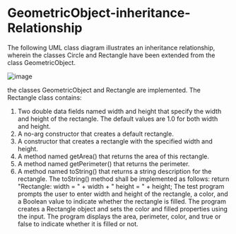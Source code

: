 # GeometricObject-inheritance-Relationship

The following UML class diagram illustrates an inheritance relationship, wherein the classes Circle and Rectangle have been extended from the class GeometricObject.
 
 ![image](https://user-images.githubusercontent.com/77692425/130325565-f272c207-7184-43df-a046-757b61eaab8f.png)

the classes GeometricObject and Rectangle are implemented. 
The Rectangle class contains:
1.	Two double data fields named width and height that specify the width and height of the rectangle. The default values are 1.0 for both width and height.
2.	A no-arg constructor that creates a default rectangle.
3.	A constructor that creates a rectangle with the specified width and height.
4.	A method named getArea() that returns the area of this rectangle.
5.	A method named getPerimeter() that returns the perimeter.
6. A method named toString() that returns a string description for the rectangle.
The toString() method shall be implemented as follows:
return "Rectangle: width = " + width + " height = " + height;
The test program prompts the user to enter width and height of the rectangle, a color, and a Boolean value to indicate whether the rectangle is filled. The program creates a Rectangle object and sets the color and filled properties using the input. The program displays the area, perimeter, color, and true or false to indicate whether it is filled or not.
